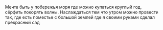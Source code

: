 Мечта быть у побережья моря где можно купаться круглый год, сёрфить покорять волны. Наслаждаться тем что утром можно провести так, где есть поместье с большой землей где я своими руками сделал прекрасный сад